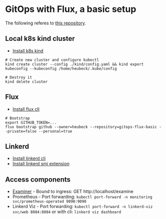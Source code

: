 # GitOps with Flux, a basic setup

The following referes to [this repository](https://github.com/heubeck/gitops-flux-basic).

## Local k8s kind cluster

* [Install k8s kind](https://kind.sigs.k8s.io/docs/user/quick-start/#installation)

```shell
# Create new cluster and configure kubectl
kind create cluster --config ./kind/config.yaml && kind export kubeconfig --kubeconfig /home/heubeck/.kube/config

# Destroy it
kind delete cluster
```

## Flux

* [Install flux cli](https://fluxcd.io/docs/cmd/#install-using-bash)

```shell
# Bootstrap
export GITHUB_TOKEN=...
flux bootstrap github --owner=heubeck --repository=gitops-flux-basic --private=false --personal=true
```

## Linkerd

* [Install linkerd cli](https://linkerd.io/2.11/getting-started/#step-1-install-the-cli)
* [Install linkerd smi extension](https://linkerd.io/2.11/tasks/linkerd-smi/)

## Access components

* [Examiner](https://github.com/heubeck/examiner) - Bound to ingress: GET http://localhost/examine
* Prometheus - Port forwarding: `kubectl port-forward -n monitoring svc/prometheus-operated 9090:9090`
* Linkerd Viz - Port forwarding: `kubectl port-forward -n linkerd-viz svc/web 8084:8084` or with cli: `linkerd viz dashboard`
